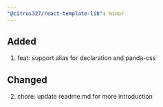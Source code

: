 ```yaml
---
"@citrus327/react-template-lib": minor
---
```


## Added

1. feat: support alias for declaration and panda-css

## Changed

2. chore: update readme.md for more introduction
